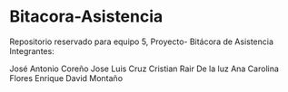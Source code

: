 # Bitacora-Asistencia
Repositorio reservado para equipo 5, Proyecto- Bitácora de Asistencia
Integrantes:

José Antonio Coreño
Jose Luis Cruz
Cristian Rair De la luz
Ana Carolina Flores
Enrique David Montaño
